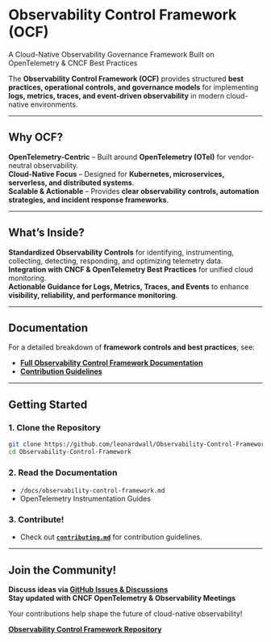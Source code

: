 # Observability Control Framework (OCF)

A Cloud-Native Observability Governance Framework Built on OpenTelemetry & CNCF Best Practices

The **Observability Control Framework (OCF)** provides structured **best practices, operational controls, and governance models** for implementing **logs, metrics, traces, and event-driven observability** in modern cloud-native environments.

---

## Why OCF?

**OpenTelemetry-Centric** – Built around **OpenTelemetry (OTel)** for vendor-neutral observability.  
**Cloud-Native Focus** – Designed for **Kubernetes, microservices, serverless, and distributed systems**.   
**Scalable & Actionable** – Provides **clear observability controls, automation strategies, and incident response frameworks**.  

---

## What’s Inside?

**Standardized Observability Controls** for identifying, instrumenting, collecting, detecting, responding, and optimizing telemetry data.  
**Integration with CNCF & OpenTelemetry Best Practices** for unified cloud monitoring.   
**Actionable Guidance for Logs, Metrics, Traces, and Events** to enhance **visibility, reliability, and performance monitoring**.  

---

## Documentation

For a detailed breakdown of **framework controls and best practices**, see:

- **[Full Observability Control Framework Documentation](https://github.com/leonardwall/Observability-Control-Framework/blob/main/docs/observability-control-framework.md)**
- **[Contribution Guidelines](https://github.com/leonardwall/Observability-Control-Framework/blob/main/docs/contributing.md)**

---

## Getting Started

### 1. Clone the Repository  
```bash
git clone https://github.com/leonardwall/Observability-Control-Framework.git
cd Observability-Control-Framework
```

### 2. Read the Documentation  
- `/docs/observability-control-framework.md`
- OpenTelemetry Instrumentation Guides  

### 3. Contribute!  
- Check out **[`contributing.md`](https://github.com/leonardwall/Observability-Control-Framework/blob/main/docs/contributing.md)** for contribution guidelines.  

---

## Join the Community!

**Discuss ideas via [GitHub Issues & Discussions](https://github.com/leonardwall/Observability-Control-Framework/issues)**  
**Stay updated with CNCF OpenTelemetry & Observability Meetings**   

Your contributions help shape the future of cloud-native observability!  

**[Observability Control Framework Repository](https://github.com/leonardwall/Observability-Control-Framework)**  

